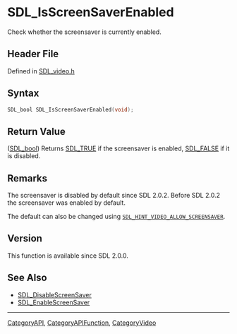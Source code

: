 # SDL_IsScreenSaverEnabled

Check whether the screensaver is currently enabled.

## Header File

Defined in [SDL_video.h](https://github.com/libsdl-org/SDL/blob/SDL2/include/SDL_video.h)

## Syntax

```c
SDL_bool SDL_IsScreenSaverEnabled(void);
```

## Return Value

([SDL_bool](SDL_bool)) Returns [SDL_TRUE](SDL_TRUE) if the screensaver is
enabled, [SDL_FALSE](SDL_FALSE) if it is disabled.

## Remarks

The screensaver is disabled by default since SDL 2.0.2. Before SDL 2.0.2
the screensaver was enabled by default.

The default can also be changed using
[`SDL_HINT_VIDEO_ALLOW_SCREENSAVER`](SDL_HINT_VIDEO_ALLOW_SCREENSAVER).

## Version

This function is available since SDL 2.0.0.

## See Also

- [SDL_DisableScreenSaver](SDL_DisableScreenSaver)
- [SDL_EnableScreenSaver](SDL_EnableScreenSaver)






----
[CategoryAPI](CategoryAPI), [CategoryAPIFunction](CategoryAPIFunction), [CategoryVideo](CategoryVideo)


